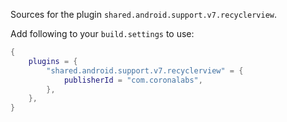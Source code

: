 Sources for the plugin `shared.android.support.v7.recyclerview`.

Add following to your `build.settings` to use:
```lua
{
    plugins = {
        "shared.android.support.v7.recyclerview" = {
            publisherId = "com.coronalabs",
        },
    },
}
```
